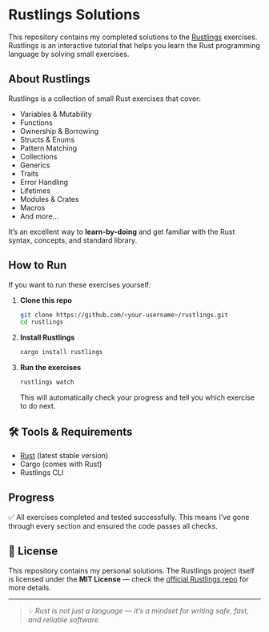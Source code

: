 
# Rustlings Solutions

This repository contains my completed solutions to the [Rustlings](https://github.com/rust-lang/rustlings) exercises.  
Rustlings is an interactive tutorial that helps you learn the Rust programming language by solving small exercises.

## About Rustlings
Rustlings is a collection of small Rust exercises that cover:
- Variables & Mutability
- Functions
- Ownership & Borrowing
- Structs & Enums
- Pattern Matching
- Collections
- Generics
- Traits
- Error Handling
- Lifetimes
- Modules & Crates
- Macros
- And more...

It’s an excellent way to **learn-by-doing** and get familiar with the Rust syntax, concepts, and standard library.

## How to Run
If you want to run these exercises yourself:

1. **Clone this repo**
   ```bash
   git clone https://github.com/<your-username>/rustlings.git
   cd rustlings


2. **Install Rustlings**

   ```bash
   cargo install rustlings
   ```

3. **Run the exercises**

   ```bash
   rustlings watch
   ```

   This will automatically check your progress and tell you which exercise to do next.

## 🛠 Tools & Requirements

* [Rust](https://www.rust-lang.org/) (latest stable version)
* Cargo (comes with Rust)
* Rustlings CLI

## Progress

✅ All exercises completed and tested successfully.
This means I’ve gone through every section and ensured the code passes all checks.

## 📜 License

This repository contains my personal solutions.
The Rustlings project itself is licensed under the **MIT License** — check the [official Rustlings repo](https://github.com/rust-lang/rustlings) for more details.

---

> 💡 *Rust is not just a language — it’s a mindset for writing safe, fast, and reliable software.*


